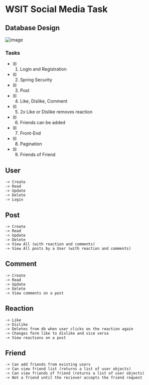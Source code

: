 # WSIT Social Media Task

## Database Design

![image](https://user-images.githubusercontent.com/65022657/193118925-39fd41bd-4826-4670-b0ea-b36aac1ae841.png)

### Tasks

- [x] 1. Login and Registration
- [x] 2. Spring Security
- [x] 3. Post
- [x] 4. Like, Dislike, Comment
- [x] 5. 2x Like or Dislike removes reaction
- [x] 6. Friends can be added
- [x] 7. Front-End
- [x] 8. Pagination
- [x] 9. Friends of Friend

## User
    
    -> Create
    -> Read
    -> Update
    -> Delete
    -> Login

## Post

    -> Create
    -> Read
    -> Update
    -> Delete
    -> View All (with reaction and comments)
    -> View All posts by a User (with reaction and comments)

## Comment
    
    -> Create
    -> Read
    -> Update
    -> Delete
    -> View comments on a post

## Reaction

    -> Like
    -> Dislike
    -> Deletes from db when user clicks on the reaction again
    -> Changes form like to dislike and vice versa
    -> View reactions on a post
 
## Friend

    -> Can add friends from existing users
    -> Can view friend list (returns a list of user objects)
    -> Can view friends of friend (returns a list of user objects)
    -> Not a friend until the reciever accepts the friend request

